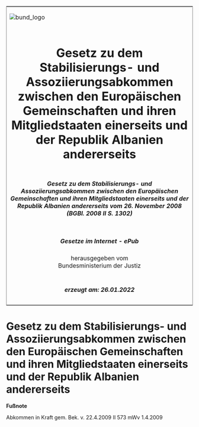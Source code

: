 <span id="DECKBLATT.html"></span>

<table border="0" frame="border" width="100%">

<tr valign="top">

<td align="left">

![bund\_logo](BfJ_2021_Web_de_de.gif)

</td>

<td align="right">

 

</td>

</tr>

<tr align="center" valign="middle">

<td colspan="2">

# Gesetz zu dem Stabilisierungs- und Assoziierungsabkommen zwischen den Europäischen Gemeinschaften und ihren Mitgliedstaaten einerseits und der Republik Albanien andererseits

</td>

</tr>

<tr align="center" valign="middle">

<td colspan="2">

##### Gesetz zu dem Stabilisierungs- und Assoziierungsabkommen zwischen den Europäischen Gemeinschaften und ihren Mitgliedstaaten einerseits und der Republik Albanien andererseits vom 26. November 2008 (BGBl. 2008 II S. 1302)

</td>

</tr>

<tr align="center" valign="middle">

<td colspan="2">

  
  

##### Gesetze im Internet - ePub  
  
herausgegeben vom  
Bundesministerium der Justiz

</td>

</tr>

<tr align="center" valign="bottom">

<td colspan="2">

  
  

##### erzeugt am: 26.01.2022

</td>

</tr>

</table>

<span id="BJNR130220008.html"></span>

# Gesetz zu dem Stabilisierungs- und Assoziierungsabkommen zwischen den Europäischen Gemeinschaften und ihren Mitgliedstaaten einerseits und der Republik Albanien andererseits

<div>

  
**Fußnote**

<div class="jnhtml">

<div>

<div class="jurAbsatz">

Abkommen in Kraft gem. Bek. v. 22.4.2009 II 573 mWv 1.4.2009

</div>

</div>

</div>

</div>
